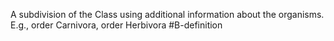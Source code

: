 A subdivision of the Class using additional information about the organisms.
E.g., order Carnivora, order Herbivora
#B-definition 